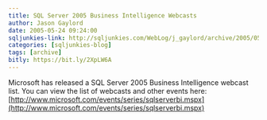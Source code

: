 ```yaml
---
title: SQL Server 2005 Business Intelligence Webcasts
author: Jason Gaylord
date: 2005-05-24 09:24:00
sqljunkies-link: http://sqljunkies.com/WebLog/j_gaylord/archive/2005/05/24/15294.aspx
categories: [sqljunkies-blog]
tags: [archive]
bitly: https://bit.ly/2XpLW6A
---
```


Microsoft has released a SQL Server 2005 Business Intelligence webcast list. You can view the list of webcasts and other events here: [http://www.microsoft.com/events/series/sqlserverbi.mspx](http://www.microsoft.com/events/series/sqlserverbi.mspx)